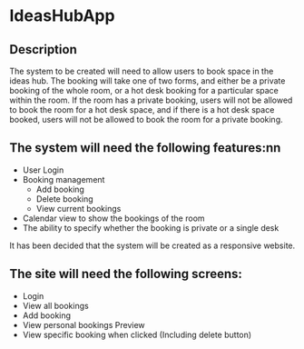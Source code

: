 # IdeasHubApp
## Description
The system to be created will need to allow users to book space in the ideas hub. The booking will take one of two forms, and either be a private booking of the whole room, or a hot desk booking for a particular space within the room. If the room has a private booking, users will not be allowed to book the room for a hot desk space, and if there is a hot desk space booked, users will not be allowed to book the room for a private booking.

## The system will need the following features:nn

* User Login 
* Booking management
  * Add booking
  * Delete booking
  * View current bookings
* Calendar view to show the bookings of the room
* The ability to specify whether the booking is private or a single desk

It has been decided that the system will be created as a responsive website. 

## The site will need the following screens:
* Login
* View all bookings
* Add booking
* View personal bookings Preview
* View specific booking when clicked (Including delete button)
